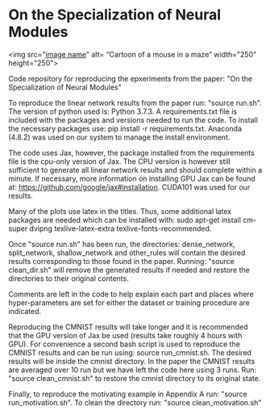 # On the Specialization of Neural Modules
<img src="[image name](https://github.com/raillab/specialization_of_neural_modules/blob/main/mouse.png)" alt= “Cartoon of a mouse in a maze” width="250" height="250">

Code repository for reproducing the epxeriments from the paper: "On the Specialization of Neural Modules"

To reproduce the linear network results from the paper run: "source run.sh". The version of python used is: Python 3.7.3.
A requirements.txt file is included with the packages and versions needed to run the code.
To install the necessary packages use: pip install -r requirements.txt. Anaconda (4.8.2) was used on our system to manage the install
environment.

The code uses Jax, however, the package installed from the requirements file is the cpu-only version of Jax. The CPU version is however
still sufficient to generate all linear network results and should complete within a minute.
If necessary, more information on installing GPU Jax can be found at: https://github.com/google/jax#installation.
CUDA101 was used for our results.

Many of the plots use latex in the titles. Thus, some additional latex packages are needed which can be installed with:
sudo apt-get install cm-super dvipng texlive-latex-extra texlive-fonts-recommended.

Once "source run.sh" has been run, the directories: dense_network, split_network, shallow_network and other_rules will contain
the desired results corresponding to those found in the paper. Running: "source clean_dir.sh" will remove the generated results if needed and restore the directories
to their original contents.

Comments are left in the code to help explain each part and places where hyper-parameters are set for either the dataset or training
procedure are indicated.

Reproducing the CMNIST results will take longer and it is recommended that the GPU version of Jax be used (results take roughly 4 hours with GPU).
For convenience a second bash script is used to reproduce the CMNIST results and can be run using: source run_cmnist.sh. The desired results
will be inside the cmnist directory. In the paper the CMNIST results are averaged over 10 run but we have left the code here using 3 runs. 
Run: "source clean_cmnist.sh" to restore the cmnist directory to its original state.

Finally, to reproduce the motivating example in Appendix A run: "source run_motivation.sh". To clean the directory run: "source clean_motivation.sh"
